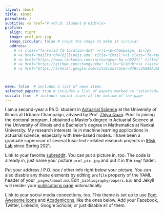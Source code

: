 ```yaml
---
layout: about
title: about
permalink: /
subtitle: <a href='#'>Ph.D. Student @ UIUC</a>
profile:
  align: right
  image: prof_pic.jpg
  image_circular: false # crops the image to make it circular
  address: 
    # <i class="fa-solid fa-location-dot" ></i><p>Champaign, IL</p>
    # <a href="mailto:ch47@illinois.edu" title="Email"><i class="fa-regular fa-envelope"></i></a>
    # <a href="https://www.linkedin.com/in/changyue-hu-ch0227/" title="LinkedIn"><i class="fab fa-linkedin"></i></a>
    # <a href="https://github.com/changyuehu" title="GitHub"><i class="fab fa-github"></i></a>
    # <a href="https://scholar.google.com/citations?user=OfBvc3AAAAAJ&hl=en&oi=ao" title="Google Scholar"><i class="ai ai-google-scholar"></i></a>
    
  

news: false  # includes a list of news items
selected_papers: true # includes a list of papers marked as "selected={true}"
social: true  # includes social icons at the bottom of the page
---
```

<!-- <a href="mailto:ch47@illinois.edu" title="Email"><i class="fa-regular fa-envelope"></i></a> 
<a href="https://www.linkedin.com/in/changyue-hu-ch0227/" title="LinkedIn"><i class="fab fa-linkedin"></i></a>
<a href="https://github.com//changyuehu" title="GitHub"><i class="fab fa-github"></i></a>
<a href="https://scholar.google.com/citations?user=OfBvc3AAAAAJ&hl=en&oi=ao" title="Google Scholar"><i class="ai ai-google-scholar"></i></a> -->
I am a second-year a Ph.D. student in [Actuarial Science](https://asrm.illinois.edu) at the University of Illinois at Urbana-Champaign, advised by Prof. [Zhiyu Quan](https://www.linkedin.com/in/zhiyufrankquan/). Prior to joining the doctoral program, I obtained a Master’s degree in Actuarial Science at the University of Illinois and a Bachelor’s degree in Mathematics at Nankai University. My research interests lie in machine learning applications in actuarial science, especially with tree-based models. I have been a graduate supervisor of several InsurTech-related research projects in [IRisk Lab](https://asrm.illinois.edu/illinois-risk-lab/) since Spring 2021. 

Link to your favorite [subreddit](http://reddit.com). You can put a picture in, too. The code is already in, just name your picture `prof_pic.jpg` and put it in the `img/` folder.

Put your address / P.O. box / other info right below your picture. You can also disable any these elements by editing `profile` property of the YAML header of your `_pages/about.md`. Edit `_bibliography/papers.bib` and Jekyll will render your [publications page](/al-folio/publications/) automatically.

Link to your social media connections, too. This theme is set up to use [Font Awesome icons](http://fortawesome.github.io/Font-Awesome/) and [Academicons](https://jpswalsh.github.io/academicons/), like the ones below. Add your Facebook, Twitter, LinkedIn, Google Scholar, or just disable all of them.
